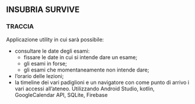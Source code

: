 ## **INSUBRIA SURVIVE**

### **TRACCIA**
Applicazione utility in cui sarà possibile: 
  - consultare le date degli esami:
    - fissare le date in cui si intende dare un esame;
    - gli esami in forse;
    - gli esami che momentaneamente non intende dare;
  - l’orario delle lezioni;
  - la timeline dei vari padiglioni e un navigatore con come punto di arrivo i vari accessi all’ateneo.
Utilizzando Android Studio, kotlin, GoogleCalendar API, SQLite, Firebase

